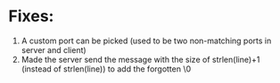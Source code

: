 # Fixes:

1. A custom port can be picked (used to be two non-matching ports in server and client)
2. Made the server send the message with the size of strlen(line)+1 (instead of strlen(line)) to add the forgotten \0